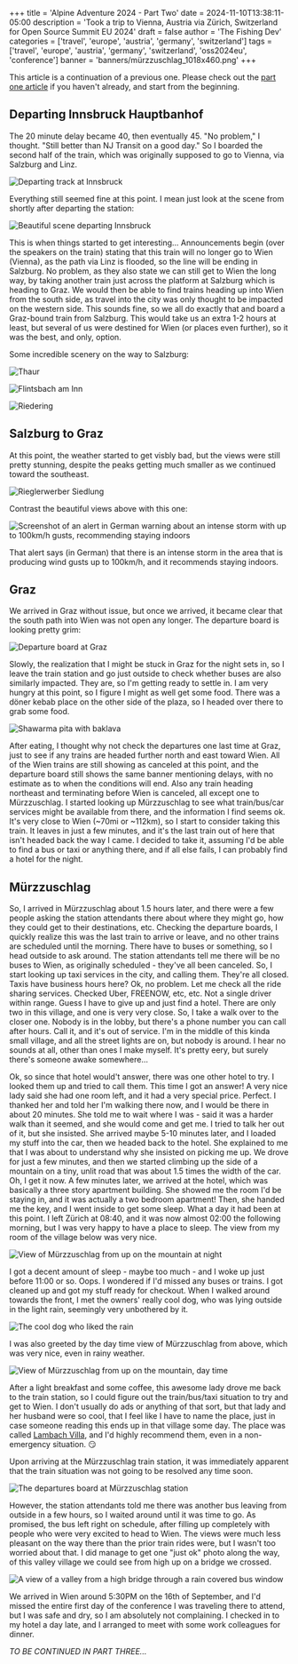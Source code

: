+++
title = 'Alpine Adventure 2024 - Part Two'
date = 2024-11-10T13:38:11-05:00
description = 'Took a trip to Vienna, Austria via Zürich, Switzerland for Open Source Summit EU 2024'
draft = false
author = 'The Fishing Dev'
categories = ['travel', 'europe', 'austria', 'germany', 'switzerland']
tags = ['travel', 'europe', 'austria', 'germany', 'switzerland', 'oss2024eu', 'conference']
banner = 'banners/mürzzuschlag_1018x460.png'
+++

This article is a continuation of a previous one. Please check out the [part one article](https://thefishing.dev/post/alpine_adventure_2024_-_part_one/) if you haven't already, and start from the beginning.

## Departing Innsbruck Hauptbanhof

The 20 minute delay became 40, then eventually 45. "No problem," I thought. "Still better than NJ Transit on a good day." So I boarded the second half of the train, which was originally supposed to go to Vienna, via Salzburg and Linz.

![Departing track at Innsbruck](/images/osseu2024/IMG_5133.jpeg)

Everything still seemed fine at this point. I mean just look at the scene from shortly after departing the station:

![Beautiful scene departing Innsbruck](/images/osseu2024/IMG_5145.jpeg)

This is when things started to get interesting... Announcements begin (over the speakers on the train) stating that this train will no longer go to Wien (Vienna), as the path via Linz is flooded, so the line will be ending in Salzburg. No problem, as they also state we can still get to Wien the long way, by taking another train just across the platform at Salzburg which is heading to Graz. We would then be able to find trains heading up into Wien from the south side, as travel into the city was only thought to be impacted on the western side. This sounds fine, so we all do exactly that and board a Graz-bound train from Salzburg. This would take us an extra 1-2 hours at least, but several of us were destined for Wien (or places even further), so it was the best, and only, option.

Some incredible scenery on the way to Salzburg:

![Thaur](/images/osseu2024/IMG_5162.jpeg)

![Flintsbach am Inn](/images/osseu2024/IMG_5168.jpeg)

![Riedering](/images/osseu2024/IMG_5174.jpeg)

## Salzburg to Graz

At this point, the weather started to get visbly bad, but the views were still pretty stunning, despite the peaks getting much smaller as we continued toward the southeast.

![Rieglerwerber Siedlung](/images/osseu2024/IMG_5190.jpeg)

Contrast the beautiful views above with this one:

![Screenshot of an alert in German warning about an intense storm with up to 100km/h gusts, recommending staying indoors](/images/osseu2024/IMG_5198.jpeg)

That alert says (in German) that there is an intense storm in the area that is producing wind gusts up to 100km/h, and it recommends staying indoors.

## Graz

We arrived in Graz without issue, but once we arrived, it became clear that the south path into Wien was not open any longer. The departure board is looking pretty grim:

![Departure board at Graz](/images/osseu2024/IMG_5204.jpeg)

Slowly, the realization that I might be stuck in Graz for the night sets in, so I leave the train station and go just outside to check whether buses are also similarly impacted. They are, so I'm getting ready to settle in. I am very hungry at this point, so I figure I might as well get some food. There was a döner kebab place on the other side of the plaza, so I headed over there to grab some food.

![Shawarma pita with baklava](/images/osseu2024/IMG_5205.jpeg)

After eating, I thought why not check the departures one last time at Graz, just to see if any trains are headed further north and east toward Wien. All of the Wien trains are still showing as canceled at this point, and the departure board still shows the same banner mentioning delays, with no estimate as to when the conditions will end. Also any train heading northeast and terminating before Wien is canceled, all except one to Mürzzuschlag. I started looking up Mürzzuschlag to see what train/bus/car services might be available from there, and the information I find seems ok. It's very close to Wien (~70mi or ~112km), so I start to consider taking this train. It leaves in just a few minutes, and it's the last train out of here that isn't headed back the way I came. I decided to take it, assuming I'd be able to find a bus or taxi or anything there, and if all else fails, I can probably find a hotel for the night.

## Mürzzuschlag

So, I arrived in Mürzzuschlag about 1.5 hours later, and there were a few people asking the station attendants there about where they might go, how they could get to their destinations, etc. Checking the departure boards, I quickly realize this was the last train to arrive or leave, and no other trains are scheduled until the morning. There have to buses or something, so I head outside to ask around. The station attendants tell me there will be no buses to Wien, as originally scheduled - they've all been canceled. So, I start looking up taxi services in the city, and calling them. They're all closed. Taxis have business hours here? Ok, no problem. Let me check all the ride sharing services. Checked Uber, FREENOW, etc, etc. Not a single driver within range. Guess I have to give up and just find a hotel. There are only two in this village, and one is very very close. So, I take a walk over to the closer one. Nobody is in the lobby, but there's a phone number you can call after hours. Call it, and it's out of service. I'm in the middle of this kinda small village, and all the street lights are on, but nobody is around. I hear no sounds at all, other than ones I make myself. It's pretty eery, but surely there's someone awake somewhere...

Ok, so since that hotel would't answer, there was one other hotel to try. I looked them up and tried to call them. This time I got an answer! A very nice lady said she had one room left, and it had a very special price. Perfect. I thanked her and told her I'm walking there now, and I would be there in about 20 minutes. She told me to wait where I was - said it was a harder walk than it seemed, and she would come and get me. I tried to talk her out of it, but she insisted. She arrived maybe 5-10 minutes later, and I loaded my stuff into the car, then we headed back to the hotel. She explained to me that I was about to understand why she insisted on picking me up. We drove for just a few minutes, and then we started climbing up the side of a mountain on a tiny, unlit road that was about 1.5 times the width of the car. Oh, I get it now. A few minutes later, we arrived at the hotel, which was basically a three story apartment building. She showed me the room I'd be staying in, and it was actually a two bedroom apartment! Then, she handed me the key, and I went inside to get some sleep. What a day it had been at this point. I left Zürich at 08:40, and it was now almost 02:00 the following morning, but I was very happy to have a place to sleep. The view from my room of the village below was very nice.

![View of Mürzzuschlag from up on the mountain at night](/images/osseu2024/IMG_5219.jpeg)

I got a decent amount of sleep - maybe too much - and I woke up just before 11:00 or so. Oops. I wondered if I'd missed any buses or trains. I got cleaned up and got my stuff ready for checkout. When I walked around towards the front, I met the owners' really cool dog, who was lying outside in the light rain, seemingly very unbothered by it.

![The cool dog who liked the rain](/images/osseu2024/IMG_5224.jpeg)

I was also greeted by the day time view of Mürzzuschlag from above, which was very nice, even in rainy weather.

![View of Mürzzuschlag from up on the mountain, day time](/images/osseu2024/IMG_5226.jpeg)

After a light breakfast and some coffee, this awesome lady drove me back to the train station, so I could figure out the train/bus/taxi situation to try and get to Wien. I don't usually do ads or anything of that sort, but that lady and her husband were so cool, that I feel like I have to name the place, just in case someone reading this ends up in that village some day. The place was called [Lambach Villa](https://lambachvilla.at/), and I'd highly recommend them, even in a non-emergency situation. 😏

Upon arriving at the Mürzzuschlag train station, it was immediately apparent that the train situation was not going to be resolved any time soon.

![The departures board at Mürzzuschlag station](/images/osseu2024/IMG_5233.jpeg)

However, the station attendants told me there was another bus leaving from outside in a few hours, so I waited around until it was time to go. As promised, the bus left right on schedule, after filling up completely with people who were very excited to head to Wien. The views were much less pleasant on the way there than the prior train rides were, but I wasn't too worried about that. I did manage to get one "just ok" photo along the way, of this valley village we could see from high up on a bridge we crossed.

![A view of a valley from a high bridge through a rain covered bus window](/images/osseu2024/IMG_5238.jpeg)

We arrived in Wien around 5:30PM on the 16th of September, and I'd missed the entire first day of the conference I was traveling there to attend, but I was safe and dry, so I am absolutely not complaining. I checked in to my hotel a day late, and I arranged to meet with some work colleagues for dinner.

_TO BE CONTINUED IN PART THREE..._
